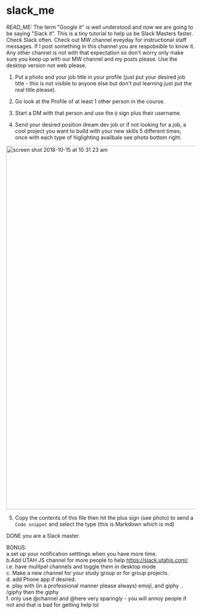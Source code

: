 # slack_me

*READ_ME:*
The term "Google it" is well understood and now we are going to be saying "Slack it". This is a tiny tutorial to help us be Slack Masters faster. Check Slack often. Check out MW channel eveyday for instructional staff messages. If I post something in this channel you are respobsible to know it. Any other channel is not with that expectation so don't worry only make sure you keep up with our MW channel and my posts please. Use the desktop version not web please. 



1. Put a photo and your job title in your profile (just put your desired job title - this is not visible to anyone else but don't put learning just put the real title please).

2. Go look at the Profile of at least 1 other person in the course.

3. Start a DM with that person and use the `@` sign plus their username. 

4. Send your desired position dream dev job or if not looking for a job, a cool project you want to build with your new skills  5 different times, once with each type of higlighting availbale see photo bottom right.
<img width="969" alt="screen shot 2018-10-15 at 10 31 23 am" src="https://user-images.githubusercontent.com/25558342/46964619-c6c6ed00-d065-11e8-8c5a-9716d277cbf6.png">

5. Copy the contents of this file then hit the plus sign (see photo) to send a `Code snippet` and select the type (this is Markdown which is md)

DONE you are a Slack master. 

BONUS:<br/>
a.set up your notification setttings when you have more time. <br/>
b.Add UTAH JS channel for more people to help https://slack.utahjs.com/. i.e. have mulitpel channels and toggle them in desktop mode  <br/>
c. Make a new channel for your study group or for group projects. <br/>
d. add Phone app if desired.  <br/>
e. play with (in a professional manner please always) emoji, and giphy .. /giphy then the giphy  <br/>
f. only use @channel and @here very sparingly - you will annoy people if not and that is bad for getting help lol <br/>
